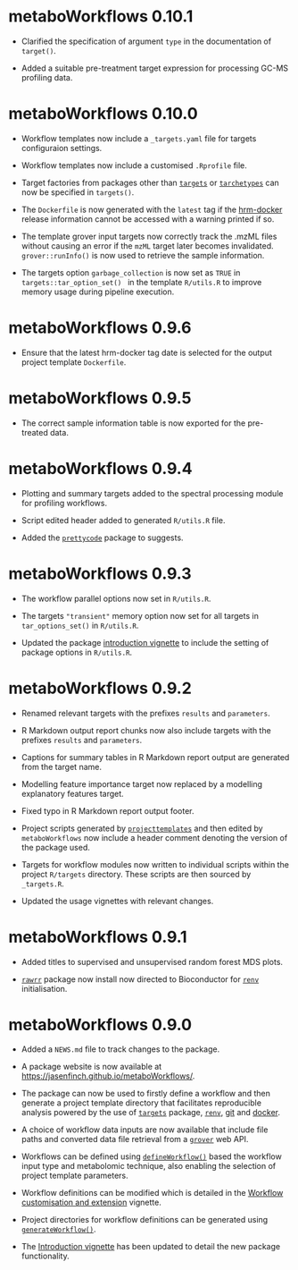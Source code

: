 # metaboWorkflows 0.10.1

* Clarified the specification of argument `type` in the documentation of `target()`.

* Added a suitable pre-treatment target expression for processing GC-MS profiling data.

# metaboWorkflows 0.10.0

* Workflow templates now include a `_targets.yaml` file for targets configuraion settings.

* Workflow templates now include a customised `.Rprofile` file.

* Target factories from packages other than [`targets`](https://docs.ropensci.org/targets/) or [`tarchetypes`](https://docs.ropensci.org/tarchetypes/) can now be specified in `targets()`.

* The `Dockerfile` is now generated with the `latest` tag if the [hrm-docker](https://github.com/jasenfinch/hrm-docker) release information cannot be accessed with a warning printed if so.

* The template grover input targets now correctly track the .mzML files without causing an error if the `mzML` target later becomes invalidated. `grover::runInfo()` is now used to retrieve the sample information.

* The targets option `garbage_collection` is now set as `TRUE` in `targets::tar_option_set() ` in the template `R/utils.R` to improve memory usage during pipeline execution.

# metaboWorkflows 0.9.6

* Ensure that the latest hrm-docker tag date is selected for the output project template `Dockerfile`.

# metaboWorkflows 0.9.5

* The correct sample information table is now exported for the pre-treated data.

# metaboWorkflows 0.9.4

* Plotting and summary targets added to the spectral processing module for profiling workflows.

* Script edited header added to generated `R/utils.R` file.

* Added the [`prettycode`](https://github.com/r-lib/prettycode) package to suggests.

# metaboWorkflows 0.9.3

* The workflow parallel options now set in `R/utils.R`.

* The targets `"transient"` memory option now set for all targets in `tar_options_set()` in `R/utils.R`.

* Updated the package [introduction vignette](https://jasenfinch.github.io/metaboWorkflows/articles/metaboWorkflows.html#the-project-directory-1) to include the setting of package options in `R/utils.R`.

# metaboWorkflows 0.9.2

* Renamed relevant targets with the prefixes `results` and `parameters`.

* R Markdown output report chunks now also include targets with the prefixes `results` and `parameters`.

* Captions for summary tables in R Markdown report output are generated from the target name.

* Modelling feature importance target now replaced by a modelling explanatory features target.

* Fixed typo in R Markdown report output footer.

* Project scripts generated by [`projecttemplates`]() and then edited by `metaboWorkflows` now include a header comment denoting the version of the package used.

* Targets for workflow modules now written to individual scripts within the project `R/targets` directory. 
These scripts are then sourced by `_targets.R`.

* Updated the usage vignettes with relevant changes.

# metaboWorkflows 0.9.1

* Added titles to supervised and unsupervised random forest MDS plots.

* [`rawrr`](https://bioconductor.org/packages/release/bioc/html/rawrr.html) package now install now directed to Bioconductor for  [`renv`](https://rstudio.github.io/renv/) initialisation.

# metaboWorkflows 0.9.0

* Added a `NEWS.md` file to track changes to the package.

* A package website is now available at <https://jasenfinch.github.io/metaboWorkflows/>.

* The package can now be used to firstly define a workflow and then generate a project template directory that facilitates reproducible analysis powered by the use of [`targets`](https://docs.ropensci.org/targets/) package, [`renv`](https://rstudio.github.io/renv/), [git](https://git-scm.com/) and [docker](https://www.docker.com/).

* A choice of workflow data inputs are now available that include file paths and converted data file retrieval from a [`grover`](https://jasenfinch.github.io/grover/) web API.

* Workflows can be defined using [`defineWorkflow()`](https://jasenfinch.github.io/metaboWorkflows/reference/defineWorkflow.html) based the workflow input type and metabolomic technique, also enabling the selection of project template parameters.

* Workflow definitions can be modified which is detailed in the [Workflow customisation and extension](https://jasenfinch.github.io/metaboWorkflows/articles/workflow-customisation.html) vignette.

* Project directories for workflow definitions can be generated using [`generateWorkflow()`](https://jasenfinch.github.io/metaboWorkflows/reference/generateWorkflow.html).

* The [Introduction vignette](https://jasenfinch.github.io/metaboWorkflows/articles/metaboWorkflows.html) has been updated to detail the new package functionality.
